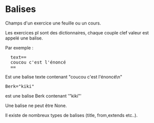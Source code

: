 
# Balises

Champs d'un exercice une feuille ou un cours.

Les exercices pl sont des dictionnaires, chaque couple clef valeur est appelé une balise. 

Par exemple :
<pre>
  text==
  coucou c'est l'énoncé
  ==
</pre>

Est une balise texte contenant "coucou c'est l'énoncé\n"

<pre>
Berk="kiki"
</pre>
est une balise Berk contenant '"kiki"'

Une balise ne peut être None.  

Il existe de nombreux types de balises (title, from,extends etc..).


<!---
Author : DR
Validator : Jordan
-->
